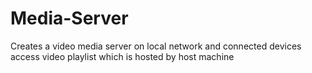 # Media-Server
Creates a video media server on local network and connected devices access video playlist which is hosted by host machine
